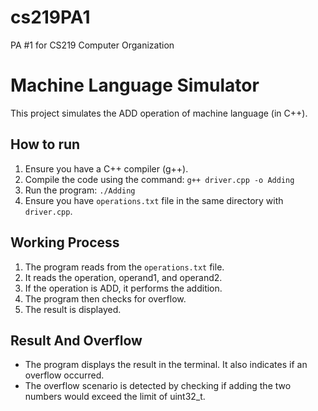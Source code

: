 # cs219PA1
PA #1 for CS219 Computer Organization
# Machine Language Simulator
This project simulates the ADD operation of machine language (in C++).

## How to run
1. Ensure you have a C++ compiler (g++).
2. Compile the code using the command: `g++ driver.cpp -o Adding`
3. Run the program: `./Adding`
4. Ensure you have `operations.txt` file in the same directory with `driver.cpp`.

## Working Process
1. The program reads from the `operations.txt` file.
2. It reads the operation, operand1, and operand2.
3. If the operation is ADD, it performs the addition.
4. The program then checks for overflow.
5. The result is displayed.

## Result And Overflow
- The program displays the result in the terminal. It also indicates if an overflow occurred.
- The overflow scenario is detected by checking if adding the two numbers would exceed the limit of uint32_t.